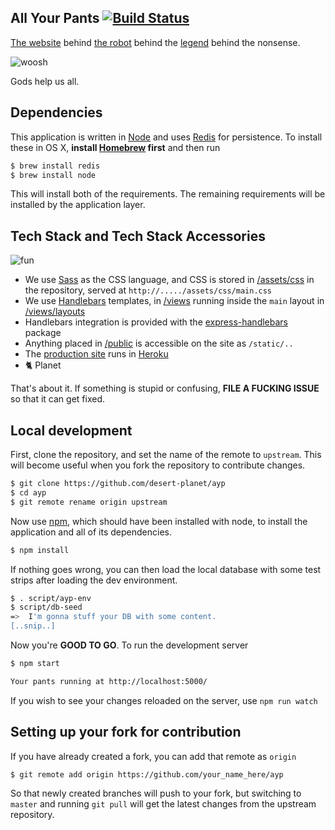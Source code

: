 ## All Your Pants [![Build Status](https://travis-ci.org/desert-planet/ayp.svg?branch=master)](https://travis-ci.org/desert-planet/ayp)

[The website](http://ayp.wtf.cat/) behind [the robot](https://github.com/desert-planet/hayt) behind the [legend](http://wtf.cat/) behind the nonsense.

![woosh](http://s3.amazonaws.com/ayp/ayp-1416892364734.jpg)

Gods help us all.

## Dependencies

This application is written in [Node](http://nodejs.org/) and uses [Redis](http://redis.io/) for persistence. To install these in OS X, **install [Homebrew](http://brew.sh/) first** and then run

```sh
$ brew install redis
$ brew install node
```

This will install both of the requirements. The remaining requirements will be installed by the application layer.

## Tech Stack and Tech Stack Accessories

![fun](http://pixxx.wtf.cat/image/3F1M3J3o0h3L/fun.jpg)

  * We use [Sass](http://sass-lang.com/) as the CSS language, and CSS is stored in [/assets/css](./assets/css) in the repository, served at `http://...../assets/css/main.css`
  * We use [Handlebars](http://handlebarsjs.com/) templates, in [/views](./views) running inside the `main` layout in
  [/views/layouts](./views/layouts)
  * Handlebars integration is provided with the [express-handlebars](https://www.npmjs.org/package/express-handlebars) package
  * Anything placed in [/public](./public) is accessible on the site as `/static/..`
  * The [production site](http://ayp.wtf.cat/) runs in [Heroku](https://www.heroku.com/)
  * :cat2: Planet

That's about it. If something is stupid or confusing, **FILE A FUCKING ISSUE** so that it can get fixed.

## Local development

First, clone the repository, and set the name of the remote to `upstream`. This will become useful when you fork the repository to contribute changes.

```sh
$ git clone https://github.com/desert-planet/ayp
$ cd ayp
$ git remote rename origin upstream
```

Now use [npm](https://www.npmjs.org/), which should have been installed with node, to install the application and all of its dependencies.

```sh
$ npm install
```

If nothing goes wrong, you can then load the local database with some test strips after loading the dev environment.

```sh
$ . script/ayp-env
$ script/db-seed
=>  I'm gonna stuff your DB with some content.
[..snip..]
```

Now you're **GOOD TO GO**. To run the development server

```sh
$ npm start

Your pants running at http://localhost:5000/
```

If you wish to see your changes reloaded on the server, use `npm run watch`

## Setting up your fork for contribution

If you have already created a fork, you can add that remote as `origin`

```sh
$ git remote add origin https://github.com/your_name_here/ayp
```

So that newly created branches will push to your fork, but switching to `master` and running `git pull` will get the latest changes from the upstream repository.
